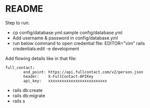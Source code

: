 # README
Step to run:

* cp config/database.yml.sample config/database.yml
* Add username & password in config/database.yml
* run below command to open credential file:
EDITOR="vim" rails credentials:edit -e development

Add flowing details like in that file:

```
full_contact:
        end_point: https://api.fullcontact.com/v2/person.json
        header:    X-FullContact-APIKey
        api_key:   xxxxxxxxxxxxxxxxxxxxxxxxxx
```

* rails db:create
* rails db:migrate
* rails s
